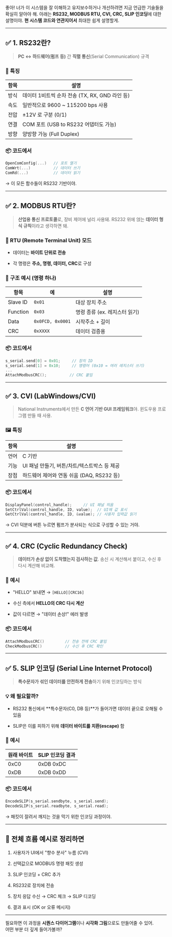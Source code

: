 좋아! 너가 이 시스템을 잘 이해하고 유지보수하거나 개선하려면 지금 언급한 기술들을 확실히 알아야 해. 아래는 **RS232, MODBUS RTU, CVI, CRC, SLIP 인코딩**에 대한 설명이야. **현 시스템 코드와 연관지어서** 최대한 쉽게 설명할게.

---

## ✅ 1. RS232란?

> **PC ↔ 하드웨어(펌프 등)** 간 **직렬 통신**(Serial Communication) 규격

### 🔧 특징

|항목|설명|
|---|---|
|방식|데이터 1비트씩 순차 전송 (TX, RX, GND 라인 등)|
|속도|일반적으로 9600 ~ 115200 bps 사용|
|전압|±12V 로 구분 (0/1)|
|연결|COM 포트 (USB to RS232 어댑터도 가능)|
|방향|양방향 가능 (Full Duplex)|

### 📦 코드에서

```c
OpenComConfig(...)   // 포트 열기
ComWrt(...)          // 데이터 쓰기
ComRd(...)           // 데이터 읽기
```

→ 이 모든 함수들이 RS232 기반이야.

---

## ✅ 2. MODBUS RTU란?

> **산업용 통신 프로토콜**로, 장비 제어에 널리 사용돼. RS232 위에 얹는 **데이터 형식 규칙**이라고 생각하면 돼.

### 🔗 RTU (Remote Terminal Unit) 모드

- 데이터는 **바이트 단위로 전송**
    
- 각 명령은 **주소, 명령, 데이터, CRC**로 구성
    

### 📑 구조 예시 (명령 하나)

|항목|예|설명|
|---|---|---|
|Slave ID|`0x01`|대상 장치 주소|
|Function|`0x03`|명령 종류 (ex. 레지스터 읽기)|
|Data|`0x0FCD, 0x0001`|시작주소 + 길이|
|CRC|`0xXXXX`|데이터 검증용|

### 📦 코드에서

```c
s_serial.send[0] = 0x01;     // 장치 ID
s_serial.send[1] = 0x10;     // 명령어 (0x10 = 여러 레지스터 쓰기)
...
AttachModbusCRC();          // CRC 붙임
```

---

## ✅ 3. CVI (LabWindows/CVI)

> National Instruments에서 만든 **C 언어 기반 GUI 프레임워크**야. 윈도우용 프로그램 만들 때 사용.

### 🖼️ 특징

|항목|설명|
|---|---|
|언어|C 기반|
|기능|UI 패널 만들기, 버튼/차트/텍스트박스 등 제공|
|장점|하드웨어 제어와 연동 쉬움 (DAQ, RS232 등)|

### 📦 코드에서

```c
DisplayPanel(control_handle);     // UI 패널 띄움
SetCtrlVal(control_handle, ID, value);  // UI에 값 표시
GetCtrlVal(control_handle, ID, &value); // 사용자 입력값 읽기
```

→ CVI 덕분에 버튼 누르면 펌프가 분사되는 식으로 구성할 수 있는 거야.

---

## ✅ 4. CRC (Cyclic Redundancy Check)

> **데이터가 손상 없이 도착했는지 검사하는 값**. 송신 시 계산해서 붙이고, 수신 후 다시 계산해 비교해.

### 🧮 예시

- "HELLO" 보내면 → `[HELLO][CRC16]`
    
- 수신 측에서 **HELLO의 CRC 다시 계산**
    
- 값이 다르면 → "데이터 손상!" 에러 발생
    

### 📦 코드에서

```c
AttachModbusCRC()         // 전송 전에 CRC 붙임
CheckModbusCRC()          // 수신 후 CRC 확인
```

---

## ✅ 5. SLIP 인코딩 (Serial Line Internet Protocol)

> **특수문자가 섞인 데이터를 안전하게 전송**하기 위해 인코딩하는 방식

### 💡 왜 필요할까?

- RS232 통신에서 **특수문자(C0, DB 등)**가 들어가면 데이터 끝으로 오해될 수 있음
    
- SLIP은 이를 피하기 위해 **데이터 바이트를 치환(escape)** 함
    

### 🔁 예시

|원래 바이트|SLIP 인코딩 결과|
|---|---|
|0xC0|0xDB 0xDC|
|0xDB|0xDB 0xDD|

### 📦 코드에서

```c
EncodeSLIP(s_serial.sendbyte, s_serial.send);
DecodeSLIP(s_serial.readbyte, s_serial.read);
```

→ 패킷이 잘려서 깨지는 것을 막기 위한 인코딩 과정이야.

---

## 📌 전체 흐름 예시로 정리하면

1. 사용자가 UI에서 "향수 분사" 누름 (CVI)
    
2. 선택값으로 MODBUS 명령 패킷 생성
    
3. SLIP 인코딩 + CRC 추가
    
4. RS232로 장치에 전송
    
5. 장치 응답 수신 → CRC 체크 → SLIP 디코딩
    
6. 결과 표시 (OK or 오류 메시지)
    

---

필요하면 이 과정을 **시퀀스 다이어그램**이나 **시각화 그림**으로도 만들어줄 수 있어.  
어떤 부분 더 깊게 들어가볼까?